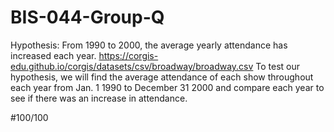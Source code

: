 # BIS-044-Group-Q
Hypothesis: From 1990 to 2000, the average yearly attendance has increased each year.
https://corgis-edu.github.io/corgis/datasets/csv/broadway/broadway.csv
To test our hypothesis, we will find the average attendance of each show throughout each year from Jan. 1 1990 to December 31 2000 and compare each year to see if there was an increase in attendance.

#100/100
